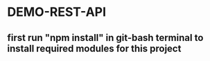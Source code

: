 # DEMO-REST-API
## first run "npm install" in git-bash terminal to install required modules for this project
